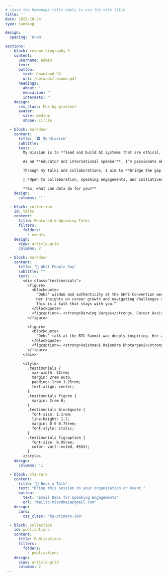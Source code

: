 ```yaml
---
# Leave the homepage title empty to use the site title
title: ''
date: 2022-10-24
type: landing

design:
  spacing: '6rem'

sections:
  - block: resume-biography-3
    content:
      username: admin
      text: ''
      button:
        text: Download CV
        url: /uploads/resume.pdf
      headings:
        about: ''
        education: ''
        interests: ''
    design:
      css_class: hbx-bg-gradient
      avatar:
        size: medium
        shape: circle

  - block: markdown
    content:
      title: '🏛️ My Mission'
      subtitle: ''
      text: |-
        My mission is to **lead and build AI systems that are ethical, explainable, and impactful**, transforming how organizations use data to make better, more responsible decisions.  

        As an **educator and international speaker**, I’m passionate about **democratizing technology** through inclusion and knowledge-sharing. I founded **Vem ser Dev** to empower Portuguese-speaking learners in Python and data science.  

        Through my talks and collaborations, I aim to **bridge the gap between complex AI systems and human understanding**, inspiring teams and audiences to use data for good.  

        📩 *Open to collaboration, speaking engagements, and initiatives that drive ethical innovation.*  

        **So, what can data do for you?**
    design:
      columns: '1'

  - block: collection
    id: talks
    content:
      title: Featured & Upcoming Talks
      filters:
        folders:
          - events
    design:
      view: article-grid
      columns: 2

  - block: markdown
    content:
      title: "💬 What People Say"
      subtitle: ""
      text: |-
        <div class="testimonials">
          <figure>
            <blockquote>
              “Debs’ wisdom and authenticity at the SHPE Convention were truly inspiring.  
              Her insights on career growth and navigating challenges resonated deeply.  
              This is a talk that stays with you.”
            </blockquote>
            <figcaption>— <strong>Darwing Vargas</strong>, Career Assistant, RPI</figcaption>
          </figure>

          <figure>
            <blockquote>
              “Debs’ talk at the RTC Summit was deeply inspiring. Her authenticity and insights on finding your niche in tech resonated with me, showing how aligning strengths with purpose leads to a more meaningful career in tech.”  
            </blockquote>
            <figcaption>— <strong>Vaishnavi Rajendra Dhotargavi</strong>, Machine Learning Engineer, BulkMagic</figcaption>
          </figure>
        </div>

        <style>
          .testimonials { 
            max-width: 52rem; 
            margin: 2rem auto; 
            padding: 1rem 1.25rem; 
            text-align: center; 
          }
          .testimonials figure { 
            margin: 2rem 0; 
          }
          .testimonials blockquote { 
            font-size: 1.1rem; 
            line-height: 1.7; 
            margin: 0 0 0.75rem; 
            font-style: italic; 
          }
          .testimonials figcaption { 
            font-size: 0.95rem; 
            color: var(--muted, #555); 
          }
        </style>
    design:
      columns: '1'

  - block: cta-card
    content:
      title: "📩 Book a Talk"
      text: "Bring this session to your organization or event."
      button:
        text: "Email Debs for Speaking Engagements"
        url: "mailto:missdmaia@gmail.com"
    design:
      card:
        css_class: 'bg-primary-100'

  - block: collection
    id: publications
    content:
      title: Publications
      filters:
        folders:
          - publications
    design:
      view: article-grid
      columns: 2
---
```

